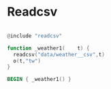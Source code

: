 
# Readcsv


```awk 

@include "readcsv"

function _weather1(    t) {
  readcsv("data/weather__csv",t)
  o(t,"tw")
}

BEGIN { _weather1() }

```


